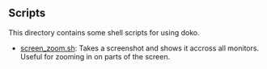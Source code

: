 
## Scripts 

This directory contains some shell scripts for using doko.

- [screen_zoom.sh](./screen_zoom.sh): Takes a screenshot and shows it accross all monitors. Useful for zooming in on parts of the screen.



